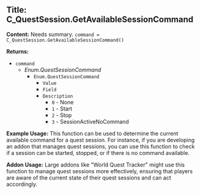 ## Title: C_QuestSession.GetAvailableSessionCommand

**Content:**
Needs summary.
`command = C_QuestSession.GetAvailableSessionCommand()`

**Returns:**
- `command`
  - *Enum.QuestSessionCommand*
    - `Enum.QuestSessionCommand`
      - `Value`
      - `Field`
      - `Description`
        - `0` - None
        - `1` - Start
        - `2` - Stop
        - `3` - SessionActiveNoCommand

**Example Usage:**
This function can be used to determine the current available command for a quest session. For instance, if you are developing an addon that manages quest sessions, you can use this function to check if a session can be started, stopped, or if there is no command available.

**Addon Usage:**
Large addons like "World Quest Tracker" might use this function to manage quest sessions more effectively, ensuring that players are aware of the current state of their quest sessions and can act accordingly.